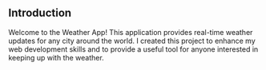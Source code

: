 ## Introduction
Welcome to the Weather App! This application provides real-time weather updates for any city around the world. I created this project to enhance my web development skills and to provide a useful tool for anyone interested in keeping up with the weather.

